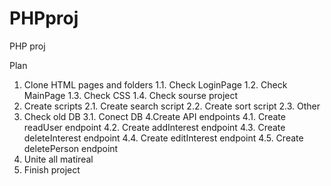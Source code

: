 # PHPproj
PHP proj

Plan    
1. Clone HTML pages and folders 
 1.1. Check LoginPage
 1.2. Check MainPage
 1.3. Check CSS 
 1.4. Check sourse project
2. Create scripts 
 2.1. Create search script
 2.2. Create sort script 
 2.3. Other 
3. Check old DB
 3.1. Conect DB
4.Create API endpoints
 4.1. Create readUser endpoint
 4.2. Create addInterest endpoint
 4.3. Create deleteInterest endpoint
 4.4. Create editInterest endpoint
 4.5. Create deletePerson endpoint
5. Unite all matireal
6. Finish project